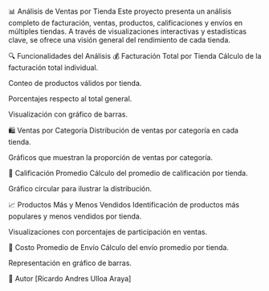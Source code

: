 📊 Análisis de Ventas por Tienda
Este proyecto presenta un análisis completo de facturación, ventas, productos, calificaciones y envíos en múltiples tiendas. A través de visualizaciones interactivas y estadísticas clave, se ofrece una visión general del rendimiento de cada tienda.

🔍 Funcionalidades del Análisis
💰 Facturación Total por Tienda
Cálculo de la facturación total individual.

Conteo de productos válidos por tienda.

Porcentajes respecto al total general.

Visualización con gráfico de barras.

🛍️ Ventas por Categoría
Distribución de ventas por categoría en cada tienda.

Gráficos que muestran la proporción de ventas por categoría.

🌟 Calificación Promedio
Cálculo del promedio de calificación por tienda.

Gráfico circular para ilustrar la distribución.

📈 Productos Más y Menos Vendidos
Identificación de productos más populares y menos vendidos por tienda.

Visualizaciones con porcentajes de participación en ventas.

🚚 Costo Promedio de Envío
Cálculo del envío promedio por tienda.

Representación en gráfico de barras.

👤 Autor
[Ricardo Andres Ulloa Araya]
